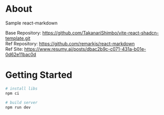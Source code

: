 # About

Sample react-markdown

Base Repository: https://github.com/TakanariShimbo/vite-react-shadcn-template.git  
Ref Repository: https://github.com/remarkjs/react-markdown  
Ref Site: https://www.resumy.ai/posts/dbac2b9c-c071-431a-b01e-0d62e11bac0d

# Getting Started

```sh
# install libs
npm ci

# build server
npm run dev
```
